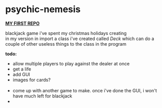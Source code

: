 psychic-nemesis
===============

<b><u>MY FIRST REPO</u></b>

<p>blackjack game i've spent my christmas holidays creating<br/>
in my version in import a class i've created called <i>Deck</i> which can do a couple of other useless things to the class in the program</p>

<b>todo:</b>
<ul>
<li>allow multiple players to play against the dealer at once</li>
<li>get a life</li>
<li>add GUI</li>
<li>images for cards?</li>
<br/>
<li>come up with another game to make. once i've done the GUI, i won't have much left for blackjack</li>
<li></li>
</ul>
